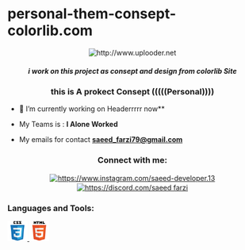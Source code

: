 # personal-them-consept-colorlib.com
<div align="center">
<img alt="http://www.uplooder.net" src="https://www.uplooder.net/img/image/27/5d0bd649fbe023f74cd0df45315b67f5/Screenshot-2dddd023-10-04-165342.png"/>

</div>

<H5 align="center"> i work on this project as consept and design from colorlib Site </H5>
<h3 align="center">this is A prokect Consept (((((Personal))))</h3>

- 🔭 I’m currently working on Headerrrrr now**

- My Teams is : **I Alone Worked**





- My emails for contact **saeed_farzi79@gmail.com**
<div align="center">
<h3 align="center">Connect with me:</h3>
<p align="center">
<a href="https://instagram.com/https://www.instagram.com/gm_shayann" target="blank"><img align="center" src="https://raw.githubusercontent.com/rahuldkjain/github-profile-readme-generator/master/src/images/icons/Social/instagram.svg" alt="https://www.instagram.com/saeed-developer.13" height="30" width="40" /></a>
<a href="https://discord.gg/https://discord.com/shayan.0916" target="blank"><img align="center" src="https://raw.githubusercontent.com/rahuldkjain/github-profile-readme-generator/master/src/images/icons/Social/discord.svg" alt="https://discord.com/saeed farzi" height="30" width="40" /></a>
</p>

<h3 align="left">Languages and Tools:</h3>
<p align="left"> <a href="https://www.w3schools.com/css/" target="_blank" rel="noreferrer"> <img src="https://raw.githubusercontent.com/devicons/devicon/master/icons/css3/css3-original-wordmark.svg" alt="css3" width="40" height="40"/> </a> <a href="https://www.w3.org/html/" target="_blank" rel="noreferrer"> <img src="https://raw.githubusercontent.com/devicons/devicon/master/icons/html5/html5-original-wordmark.svg" alt="html5" width="40" height="40"/> </a> </p>
</div>
